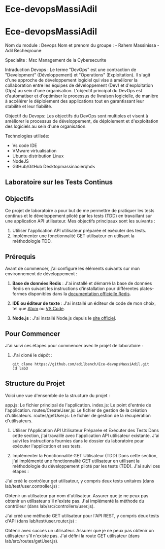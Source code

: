 # Ece-devopsMassiAdil
# Ece-devopsMassiAdil
Nom du module :  Devops
Nom et prenom du groupe : 
                        - Rahem Massinissa
                        - Adil Becheqroune 

Specialite : Msc Management de la Cybersecurite 

Intraduction Devops : Le terme "DevOps" est une contraction de "Development" (Développement) et "Operations" (Exploitation). Il s'agit d'une approche de développement logiciel qui vise à améliorer la collaboration entre les équipes de développement (Dev) et d'exploitation (Ops) au sein d'une organisation. L'objectif principal du DevOps est d'automatiser et d'optimiser le processus de livraison logicielle, de manière à accélérer le déploiement des applications tout en garantissant leur stabilité et leur fiabilité.

Objectif du Devops: Les objectifs du DevOps sont multiples et visent à améliorer le processus de développement, de déploiement et d'exploitation des logiciels au sein d'une organisation. 

Technologies utilisée:
- Vs code IDE
- VMware virtualisation 
- Ubuntu distribution Linux 
- NodeJS 
- GitHub/GitHub Desktopmassinaoierqhd<

## Laboratoire sur les Tests Continus

## Objectifs

Ce projet de laboratoire a pour but de me permettre de pratiquer les tests continus et le développement piloté par les tests (TDD) en travaillant sur une application API utilisateur. Mes objectifs principaux sont les suivants :

1. Utiliser l'application API utilisateur préparée et exécuter des tests.
2. Implémenter une fonctionnalité GET utilisateur en utilisant la méthodologie TDD.

## Prérequis

Avant de commencer, j'ai configuré les éléments suivants sur mon environnement de développement :

1. **Base de données Redis** : J'ai installé et démarré la base de données Redis en suivant les instructions d'installation pour différentes plates-formes disponibles dans la [documentation officielle Redis](https://redis.io/topics/quickstart).

2. **IDE ou éditeur de texte** : J'ai installé un éditeur de code de mon choix, tel que [Atom](https://atom.io/) ou [VS Code](https://code.visualstudio.com/).

3. **Node.js** : J'ai installé Node.js depuis le [site officiel](https://nodejs.org/).

## Pour Commencer

J'ai suivi ces étapes pour commencer avec le projet de laboratoire :

1. J'ai cloné le dépôt :

   ```shell
   git clone https://github.com/adilbench/Ece-devopsMassiAdil.git
   cd lab3
   
## Structure du Projet
Voici une vue d'ensemble de la structure du projet :

app.js: Le fichier principal de l'application.
index.js: Le point d'entrée de l'application.
routes/CreateUser.js: Le fichier de gestion de la création d'utilisateurs.
routes/getUser.js: Le fichier de gestion de la récupération d'utilisateurs.

1. Utiliser l'Application API Utilisateur Préparée et Exécuter des Tests
Dans cette section, j'ai travaillé avec l'application API utilisateur existante. J'ai suivi les instructions fournies dans le dossier du laboratoire pour exécuter l'application et ses tests.

2. Implémenter la Fonctionnalité GET Utilisateur (TDD)
Dans cette section, j'ai implémenté une fonctionnalité GET utilisateur en utilisant la méthodologie du développement piloté par les tests (TDD). J'ai suivi ces étapes :

J'ai créé le contrôleur get utilisateur, y compris deux tests unitaires (dans lab/test/user.controller.js) :

Obtenir un utilisateur par nom d'utilisateur.
Assurer que je ne peux pas obtenir un utilisateur s'il n'existe pas.
J'ai implémenté la méthode du contrôleur (dans lab/src/controllers/user.js).

J'ai créé une méthode GET utilisateur pour l'API REST, y compris deux tests d'API (dans lab/test/user.router.js) :

Obtenir avec succès un utilisateur.
Assurer que je ne peux pas obtenir un utilisateur s'il n'existe pas.
J'ai défini la route GET utilisateur (dans lab/src/routes/getUser.js).
